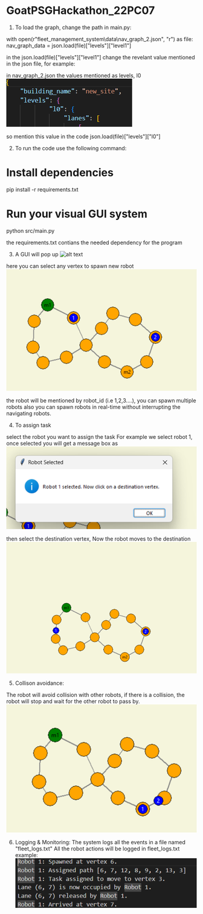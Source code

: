 # GoatPSGHackathon_22PC07

1. To load the graph, change the path in main.py:

with open(r"fleet_management_system\data\nav_graph_2.json", "r") as file:
        nav_graph_data = json.load(file)["levels"]["level1"]

in the json.load(file)["levels"]["level1"] change the revelant value mentioned in the json file, for example:

in nav_graph_2.json the values mentioned as levels, l0 
![alt text](image.png)

so mention this value in the code json.load(file)["levels"]["l0"]

2. To run the code use the following command:
# Install dependencies
pip install -r requirements.txt
# Run your visual GUI system
python src/main.py

the requirements.txt contians the needed dependency for the program

3. A GUI will pop up
![alt text](https://imagekit.io/tools/asset-public-link?detail=%7B%22name%22%3A%22image-1.png%22%2C%22type%22%3A%22image%2Fpng%22%2C%22signedurl_expire%22%3A%222028-03-29T10%3A15%3A43.764Z%22%2C%22signedUrl%22%3A%22https%3A%2F%2Fmedia-hosting.imagekit.io%2F5b01027ae39d4c85%2Fimage-1.png%3FExpires%3D1837937744%26Key-Pair-Id%3DK2ZIVPTIP2VGHC%26Signature%3D1G--LJxTE1UK~q7PvFCa~fdOIiAD3C1AulWHHH2-p71ZKYikzdS9hKNyxK-yvsohRVaJSnJxmH8DhylMpNZWkHrFVjuQSmYoVD0cWQUYa0TvqYeHnuv4EWisFSkTPJHq01M4w3UXzBM-k-H4vswW466360CMbWuLrQHh3DFFwDIPqV0MSlbvoC17~UY1RhTuBtSsMFFo5~dC6pUAMAYrZBi1GeHs6fNfXPrPWcZOg2IMa4KCprkgQ5kjVz2SB5rbSUYNZ1M9N9Bvtw4cB38d2hDcUo3HHzUmqRUJ-3hxj5mxoJ1P9yWndi~nLjO4Zz1o2MsfTD3UFbAwDO2W1zoZbA__%22%7D)



here you can select any vertex to spawn new robot
![alt text](image-2.png)

the robot will be mentioned by robot_id (i.e 1,2,3....), you can spawn multiple robots also you can
spawn robots in real-time without interrupting the navigating robots.

4. To assign task

select the robot you want to assign the task
For example we select robot 1, once selected you will get a message box as
![alt text](image-3.png)

then select the destination vertex, Now the robot moves to the destination
![alt text](image-4.png)

5. Collison avoidance: 

The robot will avoid collision with other robots,
if there is a collision, the robot will stop and wait for the other robot to pass by.
![alt text](image-5.png)

6. Logging & Monitoring:
The system logs all the events in a file named "fleet_logs.txt"
All the robot actions will be logged in fleet_logs.txt 
example:
![alt text](image-6.png)
